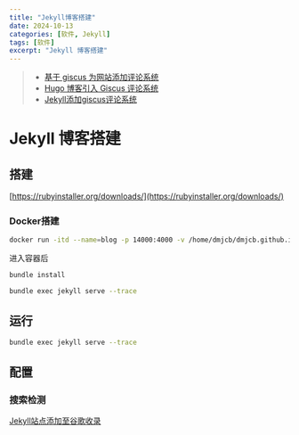 ```yaml
---
title: "Jekyll博客搭建"
date: 2024-10-13
categories: [软件, Jekyll]
tags: [软件]
excerpt: "Jekyll 博客搭建"
---
```


> - [基于 giscus 为网站添加评论系统](https://fengchao.pro/blog/comment-system-with-giscus/)
> - [Hugo 博客引入 Giscus 评论系统](https://www.lixueduan.com/posts/blog/02-add-giscus-comment/)
> - [Jekyll添加giscus评论系统](https://wilson1202.github.io/posts/install-giscus-on-jekyll/)

# Jekyll 博客搭建

## 搭建

[https://rubyinstaller.org/downloads/](https://rubyinstaller.org/downloads/)

### Docker搭建

```sh
docker run -itd --name=blog -p 14000:4000 -v /home/dmjcb/dmjcb.github.io/_posts:/srv/jekyll jvconseil/jekyll-docker jekyll serve build --trace --watch
```

进入容器后

```sh
bundle install

bundle exec jekyll serve --trace
```

## 运行

```sh
bundle exec jekyll serve --trace
```

## 配置

### 搜索检测

[Jekyll站点添加至谷歌收录](https://wilson1202.github.io/posts/add-jekyll-site-to-google-index/)